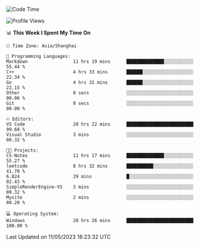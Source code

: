 <!--START_SECTION:waka-->
![Code Time](http://img.shields.io/badge/Code%20Time-921%20hrs%206%20mins-blue)

![Profile Views](http://img.shields.io/badge/Profile%20Views-0-blue)

📊 **This Week I Spent My Time On** 

```text
🕑︎ Time Zone: Asia/Shanghai

💬 Programming Languages: 
Markdown                 11 hrs 19 mins      ██████████████░░░░░░░░░░░   55.44 % 
C++                      4 hrs 33 mins       ██████░░░░░░░░░░░░░░░░░░░   22.34 % 
Go                       4 hrs 31 mins       ██████░░░░░░░░░░░░░░░░░░░   22.15 % 
Other                    0 secs              ░░░░░░░░░░░░░░░░░░░░░░░░░   00.06 % 
Git                      0 secs              ░░░░░░░░░░░░░░░░░░░░░░░░░   00.00 % 

🔥 Editors: 
VS Code                  20 hrs 22 mins      █████████████████████████   99.68 % 
Visual Studio            3 mins              ░░░░░░░░░░░░░░░░░░░░░░░░░   00.32 % 

🐱‍💻 Projects: 
CS-Notes                 11 hrs 17 mins      ██████████████░░░░░░░░░░░   55.27 % 
leetcode                 8 hrs 32 mins       ██████████░░░░░░░░░░░░░░░   41.78 % 
6.824                    29 mins             █░░░░░░░░░░░░░░░░░░░░░░░░   02.43 % 
SimpleRenderEngine-VS    3 mins              ░░░░░░░░░░░░░░░░░░░░░░░░░   00.32 % 
Mysite                   2 mins              ░░░░░░░░░░░░░░░░░░░░░░░░░   00.20 % 

💻 Operating System: 
Windows                  20 hrs 26 mins      █████████████████████████   100.00 % 
```


 Last Updated on 11/05/2023 18:23:32 UTC
<!--END_SECTION:waka-->